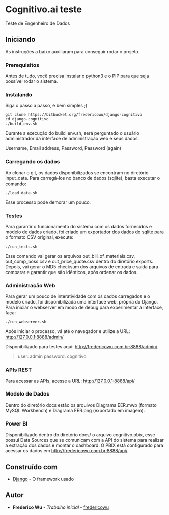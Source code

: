# Cognitivo.ai teste

Teste de Engenheiro de Dados

## Iniciando

As instruções a baixo auxiliaram para conseguir rodar o projeto.

### Prerequisitos

Antes de tudo, você precisa instalar o python3 e o PIP para que seja possível rodar o sistema. 


### Instalando

Siga o passo a passo, é bem simples ;)

```
git clone https://bitbucket.org/fredericowu/django-cognitivo
cd django-cognitivo
./build_env.sh
```
Durante a execução do build_env.sh, será perguntado o usuário administrador da interface de administração web e seus dados.

Username, Email address, Password, Password (again)


### Carregando os dados
Ao clonar o git, os dados disponibilizados se encontram no diretório input_data.
Para carregá-los no banco de dados (sqlite), basta executar o comando:

```
./load_data.sh
```
Esse processo pode demorar um pouco.

### Testes

Para garantir o funcionamento do sistema com os dados fornecidos e modelo de dados criado, foi criado um exportador dos dados do sqlite para o formato CSV original, execute:

```
./run_tests.sh
```

Esse comando vai gerar os arquivos out_bill_of_materials.csv, out_comp_boss.csv e out_price_quote.csv dentro do diretório exports.
Depois, vai gerar o MD5 checksum dos arquivos de entrada e saída para comparar e garantir que são idênticos, após ordenar os dados.


### Administração Web

Para gerar um pouco de interatividade com os dados carregados e o modelo criado, foi disponibilizada uma interface web, própria do Django.
Para iniciar o webserver em modo de debug para experimentar a interface, faça:

```
./run_webserver.sh
```

Após iniciar o processo, vá até o navegador e utilize a URL:
http://127.0.0.1:8888/admin/

Disponibilizado para testes aqui:
http://fredericowu.com.br:8888/admin/

> user: admin
> password: cognitivo


### APIs REST
Para acessar as APIs, acesse a URL: http://127.0.0.1:8888/api/


### Modelo de Dados
Dentro do diretório docs estão os arquivos Diagrama EER.mwb (formato MySQL Workbench) e Diagrama EER.png (exportado em imagem).


### Power BI
Disponibilizado dentro do diretório docs/ o arquivo cognitivo.pbix, esse possui Data Sources que se comunicam com a API do sistema para realizar a extração dos dados e montar o dashboard.
O PBIX está configurado para acessar os dados em http://fredericowu.com.br:8888/api/


## Construído com

* [Django](https://www.djangoproject.com/) - O framework usado

## Autor

* **Frederico Wu** - *Trabalho inicial* - [fredericowu](https://bitbucket.com/fredericowu/cognitivo)





